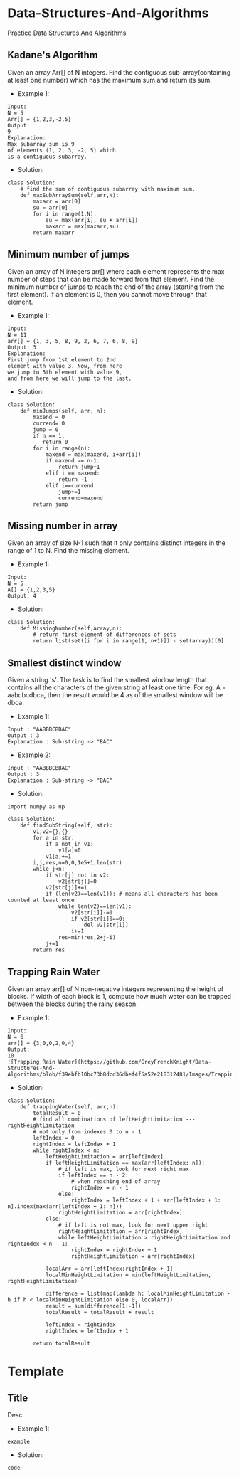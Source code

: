# Data-Structures-And-Algorithms
Practice Data Structures And Algorithms

## Kadane's Algorithm
Given an array Arr[] of N integers. Find the contiguous sub-array(containing at least one number) which has the maximum sum and return its sum.
* Example 1:
```
Input:
N = 5
Arr[] = {1,2,3,-2,5}
Output:
9
Explanation:
Max subarray sum is 9
of elements (1, 2, 3, -2, 5) which 
is a contiguous subarray.
```
* Solution:
```
class Solution:
    # find the sum of contiguous subarray with maximum sum.
    def maxSubArraySum(self,arr,N):
        maxarr = arr[0]
        su = arr[0]
        for i in range(1,N):
            su = max(arr[i], su + arr[i])
            maxarr = max(maxarr,su)
        return maxarr
```

## Minimum number of jumps
Given an array of N integers arr[] where each element represents the max number of steps that can be made forward from that element. Find the minimum number of jumps to reach the end of the array (starting from the first element). If an element is 0, then you cannot move through that element.
* Example 1:
```
Input:
N = 11 
arr[] = {1, 3, 5, 8, 9, 2, 6, 7, 6, 8, 9} 
Output: 3 
Explanation: 
First jump from 1st element to 2nd 
element with value 3. Now, from here 
we jump to 5th element with value 9, 
and from here we will jump to the last.
```
* Solution:
```
class Solution:
    def minJumps(self, arr, n):
        maxend = 0
        currend= 0
        jump = 0
        if n == 1:
           return 0
        for i in range(n):
            maxend = max(maxend, i+arr[i])
            if maxend >= n-1:
                return jump+1
            elif i == maxend:
                return -1
            elif i==currend:
                jump+=1
                currend=maxend
        return jump
```

## Missing number in array
Given an array of size N-1 such that it only contains distinct integers in the range of 1 to N. Find the missing element.
* Example 1:
```
Input:
N = 5
A[] = {1,2,3,5}
Output: 4
```
* Solution:
```
class Solution:
    def MissingNumber(self,array,n):
        # return first element of differences of sets
        return list(set([i for i in range(1, n+1)]) - set(array))[0]
```       

## Smallest distinct window
Given a string 's'. The task is to find the smallest window length that contains all the characters of the given string at least one time.
For eg. A = aabcbcdbca, then the result would be 4 as of the smallest window will be dbca.
* Example 1:
```
Input : "AABBBCBBAC"
Output : 3
Explanation : Sub-string -> "BAC"
```
* Example 2:
```
Input : "AABBBCBBAC"
Output : 3
Explanation : Sub-string -> "BAC"
```
* Solution:
```
import numpy as np

class Solution:
    def findSubString(self, str):
        v1,v2={},{}
        for a in str:
            if a not in v1:
                v1[a]=0
            v1[a]+=1
        i,j,res,n=0,0,1e5+1,len(str)
        while j<n:
            if str[j] not in v2:
                v2[str[j]]=0
            v2[str[j]]+=1
            if (len(v2)==len(v1)): # means all characters has been counted at least once
                while len(v2)==len(v1):
                    v2[str[i]]-=1
                    if v2[str[i]]==0:
                        del v2[str[i]]
                    i+=1
                res=min(res,2+j-i)
            j+=1
        return res
```

## Trapping Rain Water 
Given an array arr[] of N non-negative integers representing the height of blocks. If width of each block is 1, compute how much water can be trapped between the blocks during the rainy season. 
* Example 1:
```
Input:
N = 6
arr[] = {3,0,0,2,0,4}
Output:
10
![Trapping Rain Water](https://github.com/GreyFrenchKnight/Data-Structures-And-Algorithms/blob/f39ebfb10bc73b8dcd36dbef4f5a52e218312481/Images/Trapping%20Rain%20Water.png)
```
* Solution:
```
class Solution:
    def trappingWater(self, arr,n):
        totalResult = 0
        # find all combinations of leftHeightLimitation --- rightHeightLimitation
        # not only from indexes 0 to n - 1
        leftIndex = 0
        rightIndex = leftIndex + 1
        while rightIndex < n:
            leftHeightLimitation = arr[leftIndex]
            if leftHeightLimitation == max(arr[leftIndex: n]):
                # if left is max, look for next right max
                if leftIndex == n - 2:
                    # when reaching end of array
                    rightIndex = n - 1
                else:
                    rightIndex = leftIndex + 1 + arr[leftIndex + 1: n].index(max(arr[leftIndex + 1: n]))
                rightHeightLimitation = arr[rightIndex]
            else:    
                # if left is not max, look for next upper right
                rightHeightLimitation = arr[rightIndex]
                while leftHeightLimitation > rightHeightLimitation and rightIndex < n - 1:
                    rightIndex = rightIndex + 1
                    rightHeightLimitation = arr[rightIndex]

            localArr = arr[leftIndex:rightIndex + 1]
            localMinHeightLimitation = min(leftHeightLimitation, rightHeightLimitation)

            difference = list(map(lambda h: localMinHeightLimitation - h if h < localMinHeightLimitation else 0, localArr))
            result = sum(difference[1:-1])
            totalResult = totalResult + result
            
            leftIndex = rightIndex
            rightIndex = leftIndex + 1
        
        return totalResult
```

# Template

## Title
Desc
* Example 1:
```
example
```
* Solution:
```
code
```